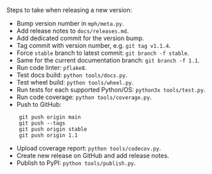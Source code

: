 ﻿Steps to take when releasing a new version:
* Bump version number in `mph/meta.py`.
* Add release notes to `docs/releases.md`.
* Add dedicated commit for the version bump.
* Tag commit with version number, e.g. `git tag v1.1.4`.
* Force `stable` branch to latest commit: `git branch -f stable`.
* Same for the current documentation branch: `git branch -f 1.1`.
* Run code linter: `pflake8`.
* Test docs build: `python tools/docs.py`.
* Test wheel build: `python tools/wheel.py`.
* Run tests for each supported Python/OS: `python3x tools/test.py`.
* Run code coverage: `python tools/coverage.py`.
* Push to GitHub:
```console
    git push origin main
    git push --tags
    git push origin stable
    git push origin 1.1
```
* Upload coverage report: `python tools/codecov.py`.
* Create new release on GitHub and add release notes.
* Publish to PyPI: `python tools/publish.py`.
